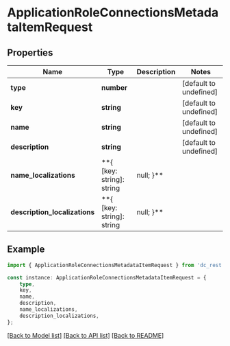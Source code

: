 # ApplicationRoleConnectionsMetadataItemRequest


## Properties

Name | Type | Description | Notes
------------ | ------------- | ------------- | -------------
**type** | **number** |  | [default to undefined]
**key** | **string** |  | [default to undefined]
**name** | **string** |  | [default to undefined]
**description** | **string** |  | [default to undefined]
**name_localizations** | **{ [key: string]: string | null; }** |  | [optional] [default to undefined]
**description_localizations** | **{ [key: string]: string | null; }** |  | [optional] [default to undefined]

## Example

```typescript
import { ApplicationRoleConnectionsMetadataItemRequest } from 'dc_rest';

const instance: ApplicationRoleConnectionsMetadataItemRequest = {
    type,
    key,
    name,
    description,
    name_localizations,
    description_localizations,
};
```

[[Back to Model list]](../README.md#documentation-for-models) [[Back to API list]](../README.md#documentation-for-api-endpoints) [[Back to README]](../README.md)
